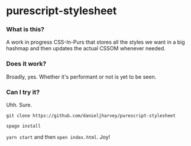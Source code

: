 # purescript-stylesheet

### What is this?

A work in progress CSS-In-Purs that stores all the styles we want in a big hashmap and then updates the actual CSSOM whenever needed. 

### Does it work?

Broadly, yes. Whether it's performant or not is yet to be seen.

### Can I try it?

Uhh. Sure.

`git clone https://github.com/danieljharvey/purescript-stylesheet`

`spago install`

`yarn start` and then `open index.html`. Joy!
